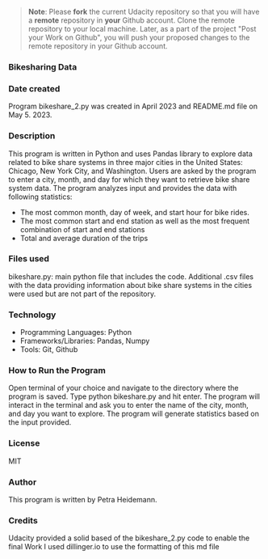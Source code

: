 >**Note**: Please **fork** the current Udacity repository so that you will have a **remote** repository in **your** Github account. Clone the remote repository to your local machine. Later, as a part of the project "Post your Work on Github", you will push your proposed changes to the remote repository in your Github account.

### Bikesharing Data

### Date created
Program bikeshare_2.py was created in April 2023 and README.md file on May 5. 2023.

### Description
This program is written in Python and uses Pandas library to explore data related to bike share systems in three major cities in the United States: Chicago, New York City, and Washington. Users are asked by the program to enter a city, month, and day for which they want to retrieve bike share system data. The program analyzes input and provides the data with following statistics:

- The most common month, day of week, and start hour for bike rides.
- The most common start and end station as well as the most frequent combination of start and end stations
- Total and average duration of the trips

### Files used
bikeshare.py: main python file that includes the code.
Additional .csv files with the data providing information about bike share systems in the cities were used but are not part of the repository.

### Technology
- Programming Languages: Python
- Frameworks/Libraries: Pandas, Numpy
- Tools: Git, Github

### How to Run the Program
Open terminal of your choice and navigate to the directory where the program is saved.
Type python bikeshare.py and hit enter.
The program will interact in the terminal and ask you to enter the name of the city, month, and day you want to explore.
The program will generate statistics based on the input provided.

### License
MIT

### Author
This program is written by Petra Heidemann.

### Credits
Udacity provided a solid based of the bikeshare_2.py code to enable the final Work
I used dillinger.io to use the formatting of this md file
